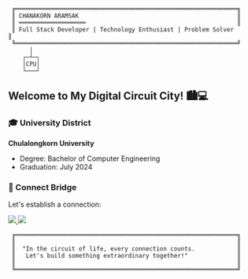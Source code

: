 ```
 ╔═══════════════════════════════════════════════════════════════╗ 
 ║ CHANAKORN ARAMSAK                                             ║
 ║ ═══════════════════                                           ║
 ║ Full Stack Developer | Technology Enthusiast | Problem Solver      ║
 ╚═══════════════════════════════════════════════════════════════╝
      │
    ┌─┴─┐
    │CPU│
    └───┘
```

## Welcome to My Digital Circuit City! 🏙️💻

### 🎓 University District

**Chulalongkorn University**
- Degree: Bachelor of Computer Engineering
- Graduation: July 2024

### 🌉 Connect Bridge

Let's establish a connection:

<a href="https://www.linkedin.com/in/chanakorn-aramsak/">
  <img src="https://img.shields.io/badge/-LinkedIn%20Skyway-0A66C2?style=for-the-badge&logo=linkedin&logoColor=white" />
</a>

<a href="mailto:chanakorn.aramsak@gmail.com">
  <img src="https://img.shields.io/badge/-Email%20Gateway-D14836?style=for-the-badge&logo=gmail&logoColor=white" />
</a>

```
 ╔═══════════════════════════════════════════════════════════════╗ 
 ║                                                               ║
 ║  "In the circuit of life, every connection counts.            ║
 ║   Let's build something extraordinary together!"              ║
 ║                                                               ║
 ╚═══════════════════════════════════════════════════════════════╝
```
